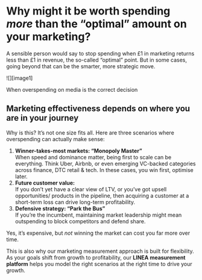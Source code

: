 # **Why might it be worth spending *more* than the “optimal” amount on your marketing?**

A sensible person would say to stop spending when £1 in marketing returns less than £1 in revenue, the so-called “optimal” point. But in some cases, going beyond that can be the smarter, more strategic move.

![][image1]

When overspending on media is the correct decision

## Marketing effectiveness depends on where you are in your journey

Why is this? It’s not one size fits all. Here are three scenarios where overspending can actually make sense:

1. **Winner-takes-most markets: “Monopoly Master”**  
    When speed and dominance matter, being first to scale can be everything. Think Uber, Airbnb, or even emerging VC-backed categories across finance, DTC retail & tech. In these cases, you win first, optimise later.  
2. **Future customer value:**   
    If you don’t yet have a clear view of LTV, or you’ve got upsell opportunities/ products in the pipeline, then acquiring a customer at a short-term loss can drive long-term profitability.   
3. **Defensive strategy: “Park the Bus”**  
    If you’re the incumbent, maintaining market leadership might mean outspending to block competitors and defend share.

Yes, it’s expensive, but *not* winning the market can cost you far more over time.

This is also why our marketing measurement approach is built for flexibility. As your goals shift from growth to profitability, our **LINEA measurement platform** helps you model the right scenarios at the right time to drive your growth.
